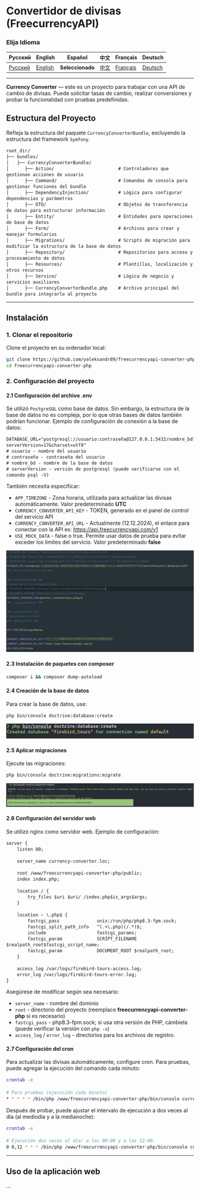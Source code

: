 # Convertidor de divisas (FreecurrencyAPI)

### Elija Idioma

| Русский                          | English | Español | 中文 | Français | Deutsch |
|----------------------------------|------------|------------|-----------|-------------|----------|
| [Русский](../../README.md) | [English](README_en.md) | **Seleccionado** | [中文](README_zh.md) | [Français](README_fr.md) | [Deutsch](README_de.md) |

---

**Currency Converter** — este es un proyecto para trabajar con una API de cambio de divisas. Puede solicitar tasas de cambio, realizar conversiones y probar la funcionalidad con pruebas predefinidas.

## Estructura del Proyecto

Refleja la estructura del paquete `CurrencyConverterBundle`, excluyendo la estructura del framework `Symfony`.

```plaintext
root_dir/
├── bundles/
│   ├── CurrencyConverterBundle/
│      ├── Action/                        # Controladores que gestionan acciones de usuario
│      ├── Command/                       # Comandos de consola para gestionar funciones del bundle
│      ├── DependencyInjection/           # Lógica para configurar dependencias y parámetros
│      ├── DTO/                           # Objetos de transferencia de datos para estructurar información
│      ├── Entity/                        # Entidades para operaciones de base de datos
│      ├── Form/                          # Archivos para crear y manejar formularios
│      ├── Migrations/                    # Scripts de migración para modificar la estructura de la base de datos
│      ├── Repository/                    # Repositorios para acceso y procesamiento de datos
│      ├── Resources/                     # Plantillas, localización y otros recursos
│      ├── Service/                       # Lógica de negocio y servicios auxiliares
│      ├── CurrencyConverterBundle.php    # Archivo principal del bundle para integrarlo al proyecto
```

---

## Instalación

### 1. Clonar el repositorio

Clone el proyecto en su ordenador local:

```bash
git clone https://github.com/yaleksandr89/freecurrencyapi-converter-php.git
cd freecurrencyapi-converter-php
```

### 2. Configuración del proyecto

#### 2.1 Configuración del archivo .env

Se utilizó `PostgreSQL` como base de datos. Sin embargo, la estructura de la base de datos no es compleja, por lo que otras bases de datos también podrían funcionar. Ejemplo de configuración de conexión a la base de datos:

```dotenv
DATABASE_URL="postgresql://usuario:contraseña@127.0.0.1:5432/nombre_bd?serverVersion=17&charset=utf8"
# usuario - nombre del usuario
# contraseña - contraseña del usuario
# nombre_bd - nombre de la base de datos
# serverVersion - versión de postgresql (puede verificarse con el comando psql -V)
```

También necesita especificar:

* `APP_TIMEZONE` - Zona horaria, utilizada para actualizar las divisas automáticamente. Valor predeterminado **UTC**
* `CURRENCY_CONVERTER_API_KEY` - TOKEN, generado en el panel de control del servicio API
* `CURRENCY_CONVERTER_API_URL` - Actualmente (12.12.2024), el enlace para conectar con la API es: https://api.freecurrencyapi.com/v1
* `USE_MOCK_DATA` - false o true. Permite usar datos de prueba para evitar exceder los límites del servicio. Valor predeterminado **false**

![env.png](../images/env.png)

#### 2.3 Instalación de paquetes con composer

```bash
composer i && composer dump-autoload
```

#### 2.4 Creación de la base de datos

Para crear la base de datos, use:

```bash
php bin/console doctrine:database:create
```

![database-create.png](../images/database-create.png)

#### 2.5 Aplicar migraciones

Ejecute las migraciones:

```bash
php bin/console doctrine:migrations:migrate
```

![migrations-migrate.png](../images/migrations-migrate.png)

#### 2.6 Configuración del servidor web

Se utilizó nginx como servidor web. Ejemplo de configuración:

```apacheconf
server {
    listen 80;

    server_name currency-converter.loc;

    root /www/freecurrencyapi-converter-php/public;
    index index.php;

    location / {
        try_files $uri $uri/ /index.php$is_args$args;
    }

    location ~ \.php$ {
        fastcgi_pass              unix:/run/php/php8.3-fpm.sock;
        fastcgi_split_path_info   ^(.+\.php)(/.*)$;
        include                   fastcgi_params;
        fastcgi_param             SCRIPT_FILENAME $realpath_root$fastcgi_script_name;
        fastcgi_param             DOCUMENT_ROOT $realpath_root;
    }

    access_log /var/logs/firebird-tours-access.log;
    error_log /var/logs/firebird-tours-error.log;
}
```

Asegúrese de modificar según sea necesario:

* `server_name` - nombre del dominio
* `root` - directorio del proyecto (reemplace **freecurrencyapi-converter-php** si es necesario)
* `fastcgi_pass` - php8.3-fpm.sock; si usa otra versión de PHP, cámbiela (puede verificar la versión con `php -v`)
* `access_log` / `error_log` - directorios para los archivos de registro.

#### 2.7 Configuración del cron

Para actualizar las divisas automáticamente, configure cron. Para pruebas, puede agregar la ejecución del comando cada minuto:

```bash
crontab -e

# Para pruebas (ejecución cada minuto)
* * * * * /bin/php /www/freecurrencyapi-converter-php/bin/console currency:update-rates >> /www/test-tasks/php/firebird-tours.col/var/log/currency_update.log 2>&1
```

Después de probar, puede ajustar el intervalo de ejecución a dos veces al día (al mediodía y a la medianoche):

```bash
crontab -e

# Ejecución dos veces al día: a las 00:00 y a las 12:00.
0 0,12 * * * /bin/php /www/freecurrencyapi-converter-php/bin/console currency:update-rates >> /www/test-tasks/php/firebird-tours.col/var/log/currency_update.log 2>&1
```

---

## Uso de la aplicación web

...